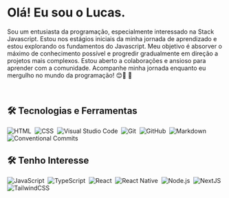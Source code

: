 # Olá! Eu sou o Lucas. 

Sou um entusiasta da programação, especialmente interessado na Stack Javascript. Estou nos estágios iniciais da minha jornada de aprendizado e estou explorando os fundamentos do Javascript. Meu objetivo é absorver o máximo de conhecimento possível e progredir gradualmente em direção a projetos mais complexos. Estou aberto a colaborações e ansioso para aprender com a comunidade. Acompanhe minha jornada enquanto eu mergulho no mundo da programação! 😊🚀 👋

<br/>

## 🛠  Tecnologias e Ferramentas
![HTML](https://img.shields.io/badge/-HTML-E34F26?style=for-the-badge&logo=HTML5&logoColor=FFFFFF)&nbsp;
![CSS](https://img.shields.io/badge/-CSS-1572B6?style=for-the-badge&logo=CSS3&logoColor=FFFFFF)&nbsp;
![Visual Studio Code](https://img.shields.io/badge/-Visual%20Studio%20Code-007ACC?style=for-the-badge&logo=visual-studio-code&logoColor=FFFFFF)&nbsp;
![Git](https://img.shields.io/badge/-Git-F05032?style=for-the-badge&logo=git&logoColor=FFFFFF)&nbsp;
![GitHub](https://img.shields.io/badge/-GitHub-181717?style=for-the-badge&logo=github&logoColor=FFFFFF)&nbsp;
![Markdown](https://img.shields.io/badge/-Markdown-000000?style=for-the-badge&logo=markdown&logoColor=FFFFFF)&nbsp;
![Conventional Commits](https://img.shields.io/badge/-Conventional%20Commits-FE5196?style=for-the-badge&logo=conventional-commits&logoColor=FFFFFF)&nbsp;

## 🛠  Tenho Interesse
![JavaScript](https://img.shields.io/badge/-JavaScript-F7DF1E?style=for-the-badge&logo=javascript&logoColor=000000)&nbsp;
![TypeScript](https://img.shields.io/badge/-TypeScript-3178C6?style=for-the-badge&logo=typescript&logoColor=FFFFFF)&nbsp;
![React](https://img.shields.io/badge/-React.js-61DAFB?style=for-the-badge&logo=react&logoColor=000000)&nbsp;
![React Native](https://img.shields.io/badge/-React%20Native-61DAFB?style=for-the-badge&logo=react&logoColor=000000)&nbsp;
![Node.js](https://img.shields.io/badge/-Node.js-339933?style=for-the-badge&logo=node.js&logoColor=FFFFFF)&nbsp;
![NextJS](https://img.shields.io/badge/-NextJS-000000?style=for-the-badge&logo=next.js&logoColor=FFFFFF)&nbsp;
![TailwindCSS](https://img.shields.io/badge/-TailwindCSS-06B6D4?style=for-the-badge&logo=tailwindcss&logoColor=FFFFFF)&nbsp;

